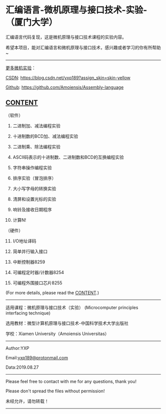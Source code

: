 汇编语言-微机原理与接口技术-实验-（厦门大学）
======================================================================

汇编语言代码复现，这是微机原理与接口技术课程的实验内容。

希望本项目，能对汇编语言和微机原理与接口技术，感兴趣或者学习的你有所帮助~
************************************************************************

[更多微机实验](https://blog.csdn.net/yxp189?assign_skin=skin-yellow)：

[CSDN](https://blog.csdn.net/yxp189?assign_skin=skin-yellow): https://blog.csdn.net/yxp189?assign_skin=skin-yellow

[Github](https://github.com/Amoiensis/Assembly-language): https://github.com/Amoiensis/Assembly-language

[CONTENT](https://github.com/Amoiensis/Assembly-language/blob/master/CONTENT.md)
---------------------------------------
   （软件）
   
   1. 二进制加、减法编程实验
   
   2. 十进制数的BCD加、减法编程实验
   
   3. 二进制乘、除法编程实验
   
   4. ASCII码表示的十进制数、二进制数和BCD的互换编程实验
   
   5. 字符串操作编程实验
   
   6. 排序实验（冒泡排序）
   
   7. 大小写字母的转换实验
   
   8. 清屏和设置光标的实验
   
   9. 响铃及接收日期程序
   
   10. 计算N!

   （硬件）
   
   11. I/O地址译码
   
   12. 简单并行输入接口
   
   13. 中断控制器8259

   14. 可编程定时器/计数器8254

   15. 可编程外围接口芯片8255
             
   (For more details, please read the [CONTENT](https://github.com/Amoiensis/Assembly-language/blob/master/CONTENT.md).)
************************************************************************
适用课程：微机原理与接口技术（实验）
         (Microcomputer principles interfacing technique)

选用教材：微型计算机原理与接口技术-中国科学技术大学出版社

学校：Xiamen University（Amoiensis Universitas）
************************************************************************
Author:YXP

Email:yxp189@protonmail.com

Data:2019.08.27
************************************************************************
Please feel free to contact with me for any questions, thank you!

Please don't spread the files without permission!

未经允许，请勿转载！
************************************************************************

